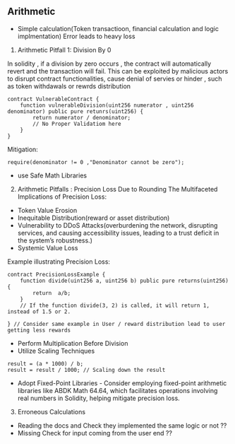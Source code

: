 ## Arithmetic 

- Simple calculation(Token transactioon, financial calculation and logic implmentation) Error leads to heavy loss

1. Arithmetic Pitfall 1: Division By 0

In solidity , if a division by zero occurs , the contract will automatically revert and the transaction will fail. This can be exploited by malicious actors to disrupt contract functionalities, cause denial of servies or hinder , such as token withdawals or rewrds distribution

```solidity
contract VulnerableContract {
    function vulnerableDivision(uint256 numerator , uint256 denominator) public pure retunrs(uint256) {
        return numerator / denominator;
        // No Proper Validatiom here 
    }
}

```

Mitigation:

```solidity
require(denominator != 0 ,"Denominator cannot be zero");
```
- use Safe Math Libraries 

2. Arithmetic Pitfalls : Precision Loss Due to Rounding
The Multifaceted Implications of Precision Loss:
- Token Value Erosion
- Inequitable Distribution(reward or asset distribution)
- Vulnerability to DDoS Attacks(overburdening the network, disrupting services, and causing accessibility issues, leading to a trust deficit in the system’s robustness.)
- Systemic Value Loss

Example illustrating Precision Loss:

```solidity
contract PrecisionLossExample {
    function divide(uint256 a, uint256 b) public pure returns(uint256) {
        return  a/b;
    }
    // If the function divide(3, 2) is called, it will return 1, instead of 1.5 or 2.

} // Consider same example in User / reward distribution lead to user getting less rewards
```

- Perform Multiplication Before Division
- Utilize Scaling Techniques
```solidity
result = (a * 1000) / b;
result = result / 1000; // Scaling down the result
```
- Adopt Fixed-Point Libraries - Consider employing fixed-point arithmetic libraries like ABDK Math 64.64, which facilitates operations involving real numbers in Solidity, helping mitigate precision loss.

3. Erroneous Calculations
- Reading the docs and Check they implemented the same logic or not ??
- Missing Check for input coming from the user end ??